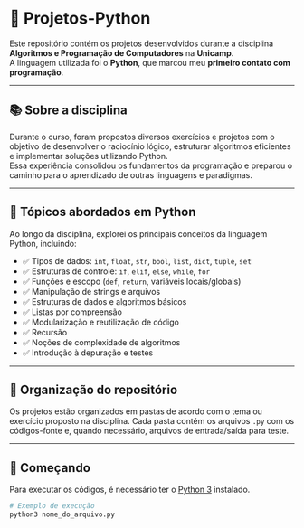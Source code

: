 # 🐍 Projetos-Python

Este repositório contém os projetos desenvolvidos durante a disciplina **Algoritmos e Programação de Computadores** na **Unicamp**.  
A linguagem utilizada foi o **Python**, que marcou meu **primeiro contato com programação**.

---

## 📚 Sobre a disciplina

Durante o curso, foram propostos diversos exercícios e projetos com o objetivo de desenvolver o raciocínio lógico, estruturar algoritmos eficientes e implementar soluções utilizando Python.  
Essa experiência consolidou os fundamentos da programação e preparou o caminho para o aprendizado de outras linguagens e paradigmas.

---

## 🧠 Tópicos abordados em Python

Ao longo da disciplina, explorei os principais conceitos da linguagem Python, incluindo:

- ✅ Tipos de dados: `int`, `float`, `str`, `bool`, `list`, `dict`, `tuple`, `set`
- ✅ Estruturas de controle: `if`, `elif`, `else`, `while`, `for`
- ✅ Funções e escopo (`def`, `return`, variáveis locais/globais)
- ✅ Manipulação de strings e arquivos
- ✅ Estruturas de dados e algoritmos básicos
- ✅ Listas por compreensão
- ✅ Modularização e reutilização de código
- ✅ Recursão
- ✅ Noções de complexidade de algoritmos
- ✅ Introdução à depuração e testes

---

## 📂 Organização do repositório

Os projetos estão organizados em pastas de acordo com o tema ou exercício proposto na disciplina. Cada pasta contém os arquivos `.py` com os códigos-fonte e, quando necessário, arquivos de entrada/saída para teste.

---

## 🚀 Começando

Para executar os códigos, é necessário ter o [Python 3](https://www.python.org/downloads/) instalado.

```bash
# Exemplo de execução
python3 nome_do_arquivo.py
